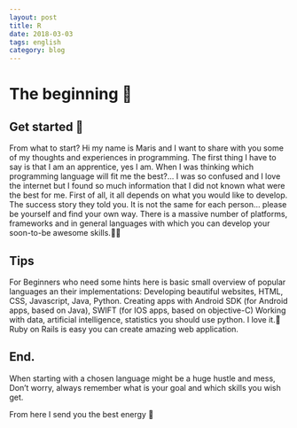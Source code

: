 ```yaml
---
layout: post
title: R
date: 2018-03-03
tags: english
category: blog
---
```



The beginning 🤗
===========





## Get started 🚀

From what to start? Hi my name is Maris and I want to share with you some of my thoughts and experiences in programming. The first thing I have to say is that I am an apprentice, yes I am. When I was thinking which programming language will fit me the best?... I was so confused and I love the internet but I found so much information that I did not known what were the best for me.
First of all, it all depends on what you would like to develop. The success story they told you. It is not the same for each person… please be yourself and find your own way.
There is a massive number of platforms, frameworks and in general languages with which you can develop your soon-to-be awesome skills.👩‍💻


## Tips

For Beginners who need some hints here is basic small overview of popular  languages an their implementations: Developing beautiful websites, HTML, CSS, Javascript, Java, Python.
Creating apps with Android SDK (for Android apps, based on Java), SWIFT (for IOS apps, based on objective-C)
Working with data, artificial intelligence, statistics you should use python. I love it.🐍
Ruby on Rails is easy you can create amazing web application.



## End.

When starting with a chosen language might be a huge hustle and mess, Don’t worry, always remember what is your goal and which skills you wish get. 

From here I send you the best energy 🧡

